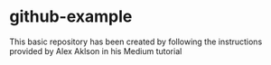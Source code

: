 # github-example
This basic repository has been created by following the instructions provided by Alex Aklson in his Medium tutorial
